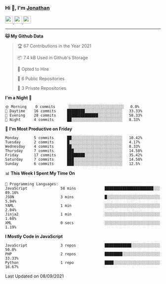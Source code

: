 ### Hi 👋, I'm [Jonathan](https://jonathan-d.ch) 


<p>
  <a href="https://www.twitter.com/redkill2108">
    <img src="https://img.shields.io/badge/twitter-%231DA1F2.svg?&style=for-the-badge&logo=twitter&logoColor=white" height=25>
  </a>
  <a href="https://www.linkedin.com/in/jdebetaz">
    <img src="https://img.shields.io/badge/linkedin-%230077B5.svg?&style=for-the-badge&logo=linkedin&logoColor=white" height=25>
  </a>
  <a href="https://www.instagram.com/jdebetaz/">
    <img src="https://img.shields.io/badge/instagram-%23E4405F.svg?&style=for-the-badge&logo=instagram&logoColor=white" height=25>
  </a>
</p>

-------

<!--START_SECTION:waka-->
**🐱 My Github Data** 

> 🏆 67 Contributions in the Year 2021
 > 
> 📦 7.4 kB Used in Github's Storage 
 > 
> 💼 Opted to Hire
 > 
> 📜 6 Public Repositories 
 > 
> 🔑 3 Private Repositories  
 > 
**I'm a Night 🦉** 

```text
🌞 Morning    0 commits      ░░░░░░░░░░░░░░░░░░░░░░░░░   0.0% 
🌆 Daytime    16 commits     ████████░░░░░░░░░░░░░░░░░   33.33% 
🌃 Evening    28 commits     ██████████████░░░░░░░░░░░   58.33% 
🌙 Night      4 commits      ██░░░░░░░░░░░░░░░░░░░░░░░   8.33%

```
📅 **I'm Most Productive on Friday** 

```text
Monday       5 commits      ██░░░░░░░░░░░░░░░░░░░░░░░   10.42% 
Tuesday      2 commits      █░░░░░░░░░░░░░░░░░░░░░░░░   4.17% 
Wednesday    4 commits      ██░░░░░░░░░░░░░░░░░░░░░░░   8.33% 
Thursday     7 commits      ███░░░░░░░░░░░░░░░░░░░░░░   14.58% 
Friday       17 commits     ████████░░░░░░░░░░░░░░░░░   35.42% 
Saturday     7 commits      ███░░░░░░░░░░░░░░░░░░░░░░   14.58% 
Sunday       6 commits      ███░░░░░░░░░░░░░░░░░░░░░░   12.5%

```


📊 **This Week I Spent My Time On** 

```text
💬 Programming Languages: 
JavaScript               58 mins             ██████████████████████░░░   89.16% 
JSON                     3 mins              █░░░░░░░░░░░░░░░░░░░░░░░░   5.94% 
YAML                     1 min               ░░░░░░░░░░░░░░░░░░░░░░░░░   2.04% 
Jinja2                   1 min               ░░░░░░░░░░░░░░░░░░░░░░░░░   1.68% 
XML                      0 secs              ░░░░░░░░░░░░░░░░░░░░░░░░░   1.19%

```

**I Mostly Code in JavaScript** 

```text
JavaScript               3 repos             ████████████░░░░░░░░░░░░░   50.0% 
PHP                      2 repos             ████████░░░░░░░░░░░░░░░░░   33.33% 
Python                   1 repo              ████░░░░░░░░░░░░░░░░░░░░░   16.67%

```



 Last Updated on 08/09/2021
<!--END_SECTION:waka-->

